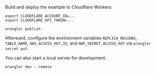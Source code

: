 Build and deploy the example to Cloudflare Workers:

```console
export CLOUDFLARE_ACCOUNT_ID=...
export CLOUDFLARE_API_TOKEN=...

wrangler publish
```

Afterward, configure the environment variables `REPLICA_REGIONS`, `TABLE_NAME`, `AWS_ACCESS_KEY_ID`, and `AWS_SECRET_ACCESS_KEY` via `wrangler secret put`.

You can also start a local server for development:

```console
wrangler dev --remote
```
